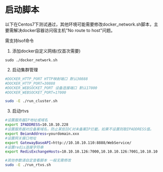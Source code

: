 # 启动脚本
以下在Centos7下测试通过，其他环境可能需要修改docker_network.sh脚本，主要需解决docker容器访问宿主机"No route to host"问题。

需支持lsof命令
1. 添加docker自定义网络(仅首次需要)
```
sudo ./docker_network.sh
```
2. 启动集群管理
```bash
#DOCKER_HTTP_PORT HTTP映射端口 默认30888
#DOCKER_HTTP_PORT=30888
#DOCKER_WEBSOCKET_PORT 设备连接端口 默认17000
#DOCKER_WEBSOCKET_PORT=17000

sudo -E ./run_cluster.sh
```
3. 启动rtvs
``` bash
#设置服务器IP地址或域名
export IPADDRESS=10.10.10.228
#设置服务器对应备案域名，防止某些IDC对未备案IP拦截，如果不设置则取IPADDRESS值。
export BeianAddress=yourdomain.xxx
#设置网关接口地址
export GatewayBaseAPI=http://10.10.10.110:8888/WebService/
#设置redis连接字符串
export RedisExchangeHosts=10.10.10.126:7000,10.10.10.126:7001,10.10.10.126:7002,10.10.10.126:7003,10.10.10.126:7004,10.10.10.126:7005,connectTimeout=20000,syncTimeout=20000,responseTimeout=20000

#其他参数请自定查看脚本 一般无需修改
sudo -E ./run_rtvs.sh
```

